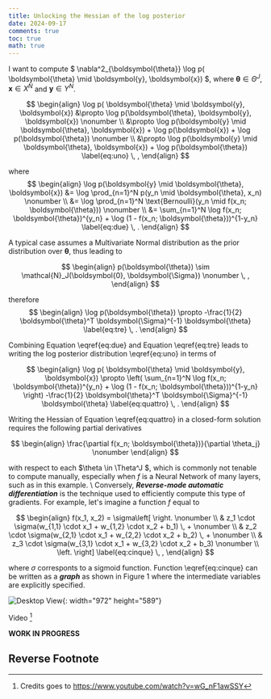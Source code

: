 ```yaml
---
title: Unlocking the Hessian of the log posterior
date: 2024-09-17
comments: true
toc: true
math: true
---
```


I want to compute $ \nabla^2_{\boldsymbol{\theta}} \log p( \boldsymbol{\theta} \mid \boldsymbol{y}, \boldsymbol{x}) $, where $\boldsymbol{\theta} \in \Theta^J$, $\boldsymbol{x} \in X^N$ and $\boldsymbol{y} \in Y^N$. 

$$
\begin{align}
  \log p( \boldsymbol{\theta} \mid \boldsymbol{y}, \boldsymbol{x}) 
  &\propto \log p(\boldsymbol{\theta}, \boldsymbol{y}, \boldsymbol{x}) \nonumber \\
  &\propto \log p(\boldsymbol{y} \mid \boldsymbol{\theta}, \boldsymbol{x}) + \log p(\boldsymbol{x}) + \log p(\boldsymbol{\theta}) \nonumber \\
  &\propto \log p(\boldsymbol{y} \mid \boldsymbol{\theta}, \boldsymbol{x}) + \log p(\boldsymbol{\theta}) \label{eq:uno} \, , 
\end{align}
$$

where
$$
\begin{align}
\log p(\boldsymbol{y} \mid \boldsymbol{\theta}, \boldsymbol{x})
&= \log \prod_{n=1}^N p(y_n \mid \boldsymbol{\theta}, x_n) \nonumber \\
&= \log \prod_{n=1}^N \text{Bernoulli}(y_n \mid f(x_n; \boldsymbol{\theta})) \nonumber \\ 
&= \sum_{n=1}^N \log f(x_n; \boldsymbol{\theta})^{y_n} + \log (1 - f(x_n; \boldsymbol{\theta}))^{1-y_n} \label{eq:due} \, .
\end{align}
$$

A typical case assumes a Multivariate Normal distribution as the prior distribution over $\boldsymbol{\theta}$, thus leading to

$$
\begin{align}
p(\boldsymbol{\theta}) \sim \mathcal{N}_J(\boldsymbol{0}, \boldsymbol{\Sigma}) \nonumber \, ,
\end{align}
$$

therefore
$$
\begin{align}
\log p(\boldsymbol{\theta}) \propto -\frac{1}{2} \boldsymbol{\theta}^T \boldsymbol{\Sigma}^{-1}  \boldsymbol{\theta} \label{eq:tre} \, .
\end{align}
$$

Combining Equation \eqref{eq:due} and Equation \eqref{eq:tre} leads to writing the log posterior distribution \eqref{eq:uno} in terms of

$$
\begin{align}
\log p( \boldsymbol{\theta} \mid \boldsymbol{y}, \boldsymbol{x}) \propto \left( \sum_{n=1}^N \log f(x_n; \boldsymbol{\theta})^{y_n} + \log (1 - f(x_n; \boldsymbol{\theta}))^{1-y_n} \right) -\frac{1}{2} \boldsymbol{\theta}^T \boldsymbol{\Sigma}^{-1}  \boldsymbol{\theta} 
\label{eq:quattro} \, .
\end{align}
$$

Writing the Hessian of Equation \eqref{eq:quattro} in a closed-form solution requires the following partial derivatives

$$
\begin{align}
\frac{\partial f(x_n; \boldsymbol{\theta})}{\partial \theta_j} \nonumber
\end{align}
$$

with respect to each $\theta \in \Theta^J $, which is commonly not tenable to compute manually, especially when $f$ is a Neural Network of many layers, such as in this example. \\
Conversely, ***Reverse-mode automatic differentiation*** is the technique used to efficiently compute this type of gradients. For example, let's imagine a function $f$ equal to

$$
\begin{align}
f(x_1, x_2) = \sigma\left[ \right. \nonumber \\
  & z_1 \cdot \sigma(w_{1,1} \cdot x_1 + w_{1,2} \cdot x_2 + b_1) \, + \nonumber \\
  & z_2 \cdot \sigma(w_{2,1} \cdot x_1 + w_{2,2} \cdot x_2 + b_2) \, + \nonumber \\
  & z_3 \cdot \sigma(w_{3,1} \cdot x_1 + w_{3,2} \cdot x_2 + b_3) \nonumber \\
\left. \right]
\label{eq:cinque} \, ,
\end{align}
$$

where $\sigma$ corresponts to a sigmoid function. Function \eqref{eq:cinque} can be written as a ***graph*** as shown in Figure 1 where the intermediate variables are explicitly specified.

![Desktop View](/posts/hessian/first.png){: width="972" height="589"}


Video [^1]

**WORK IN PROGRESS**

## Reverse Footnote

[^1]: Credits goes to <https://www.youtube.com/watch?v=wG_nF1awSSY>

